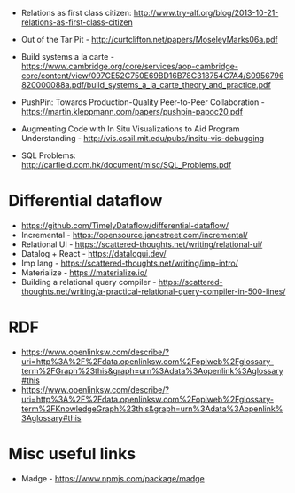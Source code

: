
 - Relations as first class citizen: http://www.try-alf.org/blog/2013-10-21-relations-as-first-class-citizen

 - Out of the Tar Pit - http://curtclifton.net/papers/MoseleyMarks06a.pdf

 - Build systems a la carte - https://www.cambridge.org/core/services/aop-cambridge-core/content/view/097CE52C750E69BD16B78C318754C7A4/S0956796820000088a.pdf/build_systems_a_la_carte_theory_and_practice.pdf

 - PushPin: Towards Production-Quality Peer-to-Peer
Collaboration - https://martin.kleppmann.com/papers/pushpin-papoc20.pdf

 - Augmenting Code with In Situ Visualizations to Aid Program Understanding - http://vis.csail.mit.edu/pubs/insitu-vis-debugging

 - SQL Problems: http://carfield.com.hk/document/misc/SQL_Problems.pdf

# Differential dataflow

 - https://github.com/TimelyDataflow/differential-dataflow/
 - Incremental - https://opensource.janestreet.com/incremental/
 - Relational UI - https://scattered-thoughts.net/writing/relational-ui/
 - Datalog + React - https://datalogui.dev/
 - Imp lang - https://scattered-thoughts.net/writing/imp-intro/
 - Materialize - https://materialize.io/
 - Building a relational query compiler - https://scattered-thoughts.net/writing/a-practical-relational-query-compiler-in-500-lines/

# RDF

 - https://www.openlinksw.com/describe/?uri=http%3A%2F%2Fdata.openlinksw.com%2Foplweb%2Fglossary-term%2FGraph%23this&graph=urn%3Adata%3Aopenlink%3Aglossary#this
 - https://www.openlinksw.com/describe/?uri=http%3A%2F%2Fdata.openlinksw.com%2Foplweb%2Fglossary-term%2FKnowledgeGraph%23this&graph=urn%3Adata%3Aopenlink%3Aglossary#this


# Misc useful links

 - Madge - https://www.npmjs.com/package/madge
